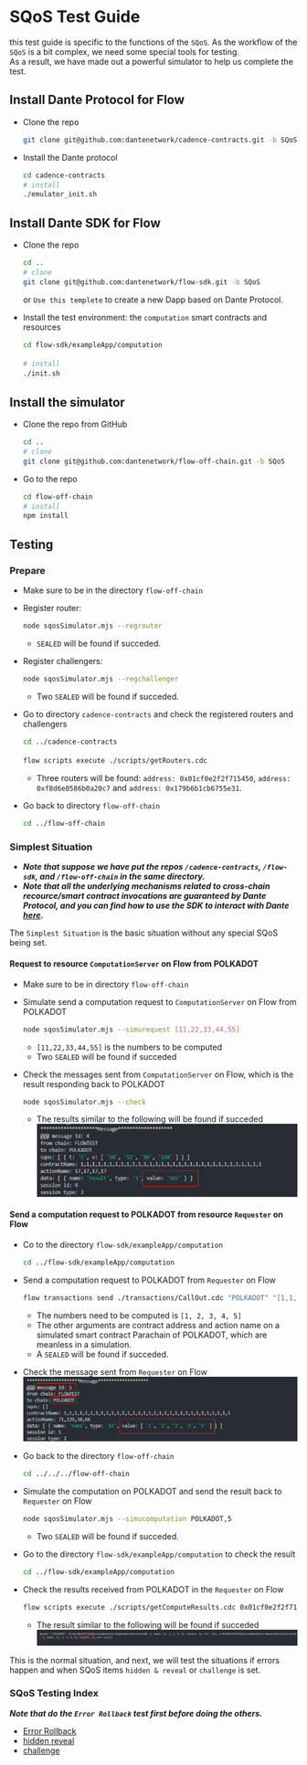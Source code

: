 # SQoS Test Guide

this test guide is specific to the functions of the `SQoS`. As the workflow of the `SQoS` is a bit complex, we need some special tools for testing.  
As a result, we have made out a powerful simulator to help us complete the test.  

## Install Dante Protocol for Flow

- Clone the repo

    ```sh
    git clone git@github.com:dantenetwork/cadence-contracts.git -b SQoS
    ```

- Install the Dante protocol

    ```sh
    cd cadence-contracts
    # install
    ./emulator_init.sh
    ```

## Install Dante SDK for Flow

- Clone the repo

    ```sh
    cd ..
    # clone
    git clone git@github.com:dantenetwork/flow-sdk.git -b SQoS
    ```

    or `Use this templete` to create a new Dapp based on Dante Protocol.

- Install the test environment: the `computation` smart contracts and resources

    ```sh
    cd flow-sdk/exampleApp/computation

    # install
    ./init.sh
    ```

## Install the simulator

- Clone the repo from GitHub

    ```sh
    cd ..
    # clone
    git clone git@github.com:dantenetwork/flow-off-chain.git -b SQoS
    ```

- Go to the repo

    ```sh
    cd flow-off-chain
    # install
    npm install
    ```

## Testing
### **Prepare**

- Make sure to be in the directory `flow-off-chain`
- Register router:  

    ```sh
    node sqosSimulator.mjs --regrouter
    ```

    - `SEALED` will be found if succeded.
- Register challengers:

    ```sh
    node sqosSimulator.mjs --regchallenger
    ```

    - Two `SEALED` will be found if succeded.

- Go to directory `cadence-contracts` and check the registered routers and challengers

    ```sh
    cd ../cadence-contracts

    flow scripts execute ./scripts/getRouters.cdc
    ```

    - Three routers will be found: `address: 0x01cf0e2f2f715450`, `address: 0xf8d6e0586b0a20c7` and `address: 0x179b6b1cb6755e31`.  

- Go back to directory `flow-off-chain`
    ```sh
    cd ../flow-off-chain
    ```

### **Simplest Situation**

- ***Note that suppose we have put the repos `/cadence-contracts`, `/flow-sdk`, and `/flow-off-chain` in the same directory.***  
- ***Note that all the underlying mechanisms related to cross-chain recource/smart contract invocations are guaranteed by Dante Protocol, and you can find how to use the SDK to interact with Dante [here](https://github.com/dantenetwork/flow-sdk/blob/SQoS/exampleApp/computation/contracts/Cocomputation.cdc).***

The `Simplest Situation` is the basic situation without any special SQoS being set.

#### **Request to resource `ComputationServer` on Flow from POLKADOT**
- Make sure to be in directory `flow-off-chain`
- Simulate send a computation request to `ComputationServer` on Flow from POLKADOT

    ```sh
    node sqosSimulator.mjs --simurequest [11,22,33,44,55]
    ```

    - `[11,22,33,44,55]` is the numbers to be computed
    - Two `SEALED` will be found if succeded
- Check the messages sent from `ComputationServer` on Flow, which is the result responding back to POLKADOT

    ```sh
    node sqosSimulator.mjs --check
    ```

    - The results similar to the following will be found if succeded
    ![img](./imgs/normal-request.png)

#### **Send a computation request to POLKADOT from resource `Requester` on Flow**

- Co to the directory `flow-sdk/exampleApp/computation`

    ```sh
    cd ../flow-sdk/exampleApp/computation
    ```

- Send a computation request to POLKADOT from `Requester` on Flow

    ```sh
    flow transactions send ./transactions/CallOut.cdc "POLKADOT" "[1,1,1,1,1,1,1,1,1,1,1,1,1,1,1,1,1,1,1,1,1,1,1,1,1,1,1,1,1,1,1,1]" "[71, 229, 10, 66]" '[1, 2, 3, 4, 5]' --signer emulator-Alice
    ```

    - The numbers need to be computed is `[1, 2, 3, 4, 5]`
    - The other arguments are contract address and action name on a simulated smart contract Parachain of POLKADOT, which are meanless in a simulation.
    - A `SEALED` will be found if succeded.

- Check the message sent from `Requester` on Flow  
    ![img](./imgs/normal-computation-flow.png)  

- Go back to the directory `flow-off-chain`

    ```sh
    cd ../../../flow-off-chain
    ```

- Simulate the computation on POLKADOT and send the result back to `Requester` on Flow

    ```sh
    node sqosSimulator.mjs --simucomputation POLKADOT,5
    ```

    - Two `SEALED` will be found if succeded.  

- Go to the directory `flow-sdk/exampleApp/computation` to check the result

    ```sh
    cd ../flow-sdk/exampleApp/computation
    ```

- Check the results received from POLKADOT in the `Requester` on Flow

    ```sh
    flow scripts execute ./scripts/getComputeResults.cdc 0x01cf0e2f2f715450
    ```

    - The result similar to the following will be found if succeded   
    ![img](./imgs/normal-computation-result.png)  

This is the normal situation, and next, we will test the situations if errors happen and when SQoS items `hidden & reveal` or `challenge` is set.

### **SQoS Testing Index**

***Note that do the `Error Rollback` test first before doing the others.***

- [Error Rollback](./error-rollback.md)
- [hidden reveal](./hidden-reveal.md)
- [challenge](./challenge.md)
